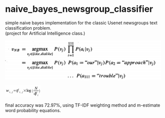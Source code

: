 # naive_bayes_newsgroup_classifier
simple naive bayes implementation for the classic Usenet newsgroups text classification problem.
<br>(project for Artificial Intelligence class.)

![probability equation image](equation.png "naive Bayes classification equation")



![### ***w<sub>i,j</sub> = tf<sub>i,j</sub> x log(N/df<sub>i</sub>)***](tfidf-equation.png "term frequency - inverse document frequency equation") 

final accuracy was 72.97%, using TF-IDF weighting method and m-estimate word probability equations.


